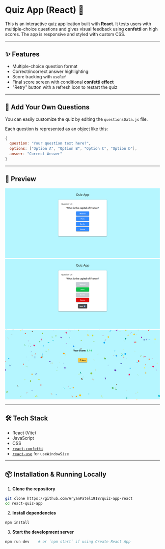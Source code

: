 # Quiz App (React) 🎯

This is an interactive quiz application built with **React**. It tests users with multiple-choice questions and gives visual feedback using **confetti** on high scores. The app is responsive and styled with custom CSS.

---

## ✨ Features

- Multiple-choice question format
- Correct/incorrect answer highlighting
- Score tracking with `useRef`
- Final score screen with conditional **confetti effect**
- "Retry" button with a refresh icon to restart the quiz

---

## 📝 Add Your Own Questions

You can easily customize the quiz by editing the `questionsData.js` file.

Each question is represented as an object like this:

```js
{
  question: "Your question text here?",
  options: ["Option A", "Option B", "Option C", "Option D"],
  answer: "Correct Answer"
}
```

---

## 📸 Preview

![App Screenshot 1](src/assets/app_screenshot_1.png)
![App Screenshot 2](src/assets/app_screenshot_2.png)
![App Screenshot 3](src/assets/app_screenshot_3.png)

---

## 🛠 Tech Stack

- React (Vite)
- JavaScript
- CSS
- [`react-confetti`](https://www.npmjs.com/package/react-confetti)
- [`react-use`](https://www.npmjs.com/package/react-use) for `useWindowSize`

---

## 📦 Installation & Running Locally

1. **Clone the repository**  
```bash
git clone https://github.com/AryanPatel1918/quiz-app-react
cd react-quiz-app
```

2. **Install dependencies**

```bash
npm install
```

3. **Start the development server**

```bash
npm run dev    # or `npm start` if using Create React App
```
